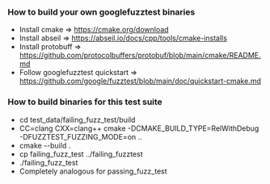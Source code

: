 ### How to build your own googlefuzztest binaries

* Install cmake => https://cmake.org/download
* Install abseil => https://abseil.io/docs/cpp/tools/cmake-installs
* Install protobuff => https://github.com/protocolbuffers/protobuf/blob/main/cmake/README.md
* Follow googlefuzztest quickstart => https://github.com/google/fuzztest/blob/main/doc/quickstart-cmake.md

### How to build binaries for this test suite

* cd test_data/failing_fuzz_test/build
* CC=clang CXX=clang++ cmake -DCMAKE_BUILD_TYPE=RelWithDebug -DFUZZTEST_FUZZING_MODE=on ..
* cmake --build .
* cp failing_fuzz_test ../failing_fuzztest
* ./failing_fuzz_test
* Completely analogous for passing_fuzz_test